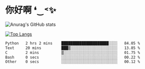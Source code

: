 # 你好啊 ❛‿˂✨

![Anurag's GitHub stats](https://github-readme-stats.vercel.app/api?username=ZombieFly&count_private=true&show_icons=true)

[![Top Langs](https://github-readme-stats.vercel.app/api/top-langs/?username=ZombieFly&layout=compact&count_private=true&hide=Ruby,makefile)](https://github.com/anuraghazra/github-readme-stats)

<!--START_SECTION:waka-->

```txt
Python   2 hrs 2 mins    █████████████████████░░░░   84.05 %
Text     20 mins         ███▒░░░░░░░░░░░░░░░░░░░░░   13.85 %
C        2 mins          ▒░░░░░░░░░░░░░░░░░░░░░░░░   01.75 %
Bash     0 secs          ░░░░░░░░░░░░░░░░░░░░░░░░░   00.22 %
Other    0 secs          ░░░░░░░░░░░░░░░░░░░░░░░░░   00.12 %
```

<!--END_SECTION:waka-->
